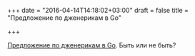 +++
date = "2016-04-14T14:18:02+03:00"
draft = false
title = "Предложение по дженерикам в Go"

+++

<p><a href="https://github.com/golang/proposal/blob/master/design/15292-generics.md">Предложение по дженерикам в Go</a>. Быть или не быть?</p>

